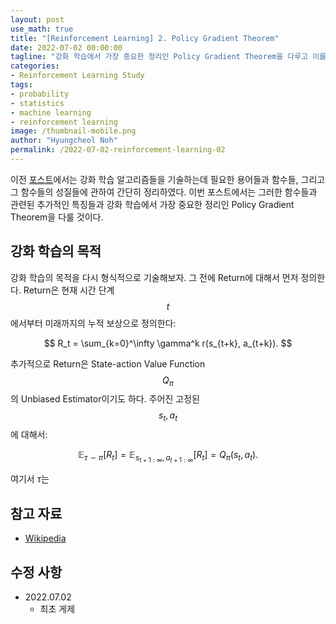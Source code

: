 ```yaml
---
layout: post
use_math: true
title: "[Reinforcement Learning] 2. Policy Gradient Theorem"
date: 2022-07-02 00:00:00
tagline: "강화 학습에서 가장 중요한 정리인 Policy Gradient Theorem을 다루고 이를 통한 기초적인 알고리즘인 REINFORCE에 대해서 정리"
categories:
- Reinforcement Learning Study
tags:
- probability
- statistics
- machine learning
- reinforcement learning
image: /thumbnail-mobile.png
author: "Hyungcheol Noh"
permalink: /2022-07-02-reinforcement-learning-02
---
```


이전 [포스트](https://hcnoh.github.io/2022-07-01-reinforcement-learning-01)에서는 강화 학습 알고리즘들을 기술하는데 필요한 용어들과 함수들, 그리고 그 함수들의 성질들에 관하여 간단히 정리하였다. 이번 포스트에서는 그러한 함수들과 관련된 추가적인 특징들과 강화 학습에서 가장 중요한 정리인 Policy Gradient Theorem을 다룰 것이다.

## 강화 학습의 목적
강화 학습의 목적을 다시 형식적으로 기술해보자. 그 전에 Return에 대해서 먼저 정의한다. Return은 현재 시간 단계 $$t$$에서부터 미래까지의 누적 보상으로 정의한다:

$$
R_t = \sum_{k=0}^\infty \gamma^k r(s_{t+k}, a_{t+k}).
$$

추가적으로 Return은 State-action Value Function $$Q_\pi$$의 Unbiased Estimator이기도 하다. 주어진 고정된 $$s_t, a_t$$에 대해서:

$$
\mathbb{E}_{\tau \sim \pi}[R_t] = \mathbb{E}_{s_{t+1:\infty}, a_{t+1:\infty}}[R_t] = Q_\pi(s_t, a_t).
$$

여기서 $\tau$는 

## 참고 자료
- [Wikipedia](https://en.wikipedia.org/wiki/Reinforcement_learning)

## 수정 사항
- 2022.07.02
    - 최초 게제